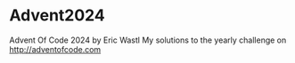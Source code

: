 # Advent2024
Advent Of Code 2024 by Eric Wastl
My solutions to the yearly challenge on http://adventofcode.com
